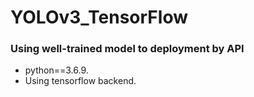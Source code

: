 #  YOLOv3_TensorFlow

### Using well-trained model to deployment by API
* python==3.6.9.
* Using tensorflow backend.

